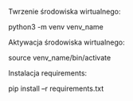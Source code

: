 
Twrzenie środowiska wirtualnego:

python3 -m venv venv_name

Aktywacja środowiska wirtualnego:

source venv_name/bin/activate

Instalacja requirements:

pip install –r requirements.txt


